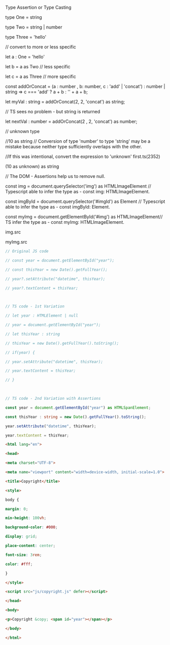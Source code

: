 
Type Assertion or Type Casting 

type One = string

type Two = string | number

type Three = 'hello'


// convert to more or less specific

let a : One = 'hello'

let b = a as Two // less specific

let c = a as Three // more specific

  

const addOrConcat = (a : number , b: number, c : 'add' | 'concat') : number | string => c === 'add' ? a + b : '' + a + b;

  

let myVal : string = addOrConcat(2, 2, 'concat') as string;

  

// TS sees no problem - but string is returned

let nextVal : number = addOrConcat(2 , 2, 'concat') as number;

  
  

// unknown type

  

//10 as string // Conversion of type 'number' to type 'string' may be a mistake because neither type sufficiently overlaps with the other.

//If this was intentional, convert the expression to 'unknown' first.ts(2352)

  

(10 as unknown) as string

  
  

// The DOM - Assertions help us to remove null.

const img = document.querySelector('img') as HTMLImageElement // Typescript able to infer the type as - const img: HTMLImageElement.

const imgById = document.querySelector('#imgId') as Element // Typescript able to infer the type as - const imgById: Element.

const myImg = document.getElementById('#img') as HTMLImageElement// TS infer the type as - const myImg: HTMLImageElement.


img.src

myImg.src

```ts
// Original JS code

// const year = document.getElementById("year");

// const thisYear = new Date().getFullYear();

// year?.setAttribute("datetime", thisYear);

// year?.textContent = thisYear;

  

// TS code - 1st Variation

// let year : HTMLElement | null

// year = document.getElementById("year");

// let thisYear : string

// thisYear = new Date().getFullYear().toString();

// if(year) {

// year.setAttribute("datetime", thisYear);

// year.textContent = thisYear;

// }

  

// TS code - 2nd Variation with Assertions

const year = document.getElementById("year") as HTMLSpanElement;

const thisYear : string = new Date().getFullYear().toString();

year.setAttribute("datetime", thisYear);

year.textContent = thisYear;
```



```html
<html lang="en">

<head>

<meta charset="UTF-8">

<meta name="viewport" content="width=device-width, initial-scale=1.0">

<title>Copyright</title>

<style>

body {

margin: 0;

min-height: 100vh;

background-color: #000;

display: grid;

place-content: center;

font-size: 3rem;

color: #fff;

}

</style>

<script src="js/copyright.js" defer></script>

</head>

<body>

<p>Copyright &copy; <span id="year"></span></p>

</body>

</html>
```